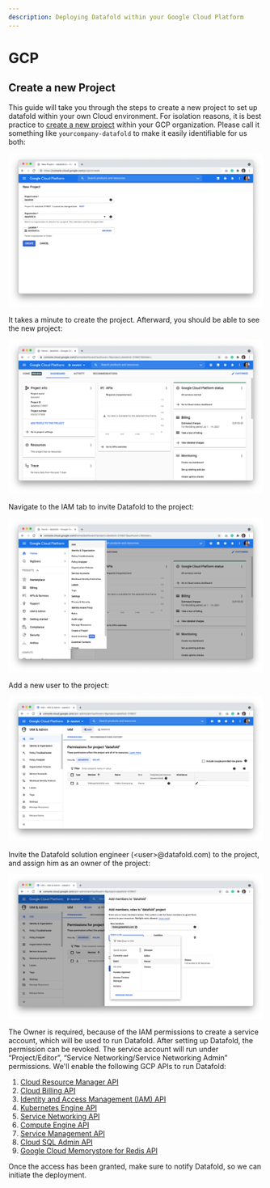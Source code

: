 ```yaml
---
description: Deploying Datafold within your Google Cloud Platform
---
```


# GCP

## Create a new Project

This guide will take you through the steps to create a new project to set up datafold within your own Cloud environment. For isolation reasons, it is best practice to [create a new project](https://console.cloud.google.com/projectcreate) within your GCP organization. Please call it something like `yourcompany-datafold` to make it easily identifiable for us both:

![](<../../.gitbook/assets/image (96).png>)

It takes a minute to create the project. Afterward, you should be able to see the new project:

![](<../../.gitbook/assets/image (57).png>)

Navigate to the IAM tab to invite Datafold to the project:

![](<../../.gitbook/assets/image (22).png>)

Add a new user to the project:

![](<../../.gitbook/assets/image (243).png>)

Invite the Datafold solution engineer (\<user>@datafold.com) to the project, and assign him as an owner of the project:

![](<../../.gitbook/assets/image (70).png>)

The Owner is required, because of the IAM permissions to create a service account, which will be used to run Datafold. After setting up Datafold, the permission can be revoked. The service account will run under “Project/Editor”, “Service Networking/Service Networking Admin” permissions. We'll enable the following GCP APIs to run Datafold:

1. [Cloud Resource Manager API](https://console.cloud.google.com/apis/library/cloudresourcemanager.googleapis.com)
2. [Cloud Billing API](https://console.cloud.google.com/apis/library/cloudbilling.googleapis.com)
3. [Identity and Access Management (IAM) API](https://console.cloud.google.com/apis/library/iam.googleapis.com)
4. [Kubernetes Engine API](https://console.cloud.google.com/apis/library/container.googleapis.com)
5. [Service Networking API](https://console.cloud.google.com/apis/library/servicenetworking.googleapis.com)
6. [Compute Engine API](https://console.cloud.google.com/apis/library/compute.googleapis.com)
7. [Service Management API](https://console.cloud.google.com/apis/library/servicemanagement.googleapis.com)
8. [Cloud SQL Admin API](https://console.cloud.google.com/apis/library/sqladmin.googleapis.com)
9. [Google Cloud Memorystore for Redis API](https://console.cloud.google.com/apis/library/redis.googleapis.com?q=memor\&id=306efa89-7b50-4186-ba99-29c960fb6289\&project=rapidsql\&authuser=2\&folder\&organizationId)

Once the access has been granted, make sure to notify Datafold, so we can initiate the deployment.
